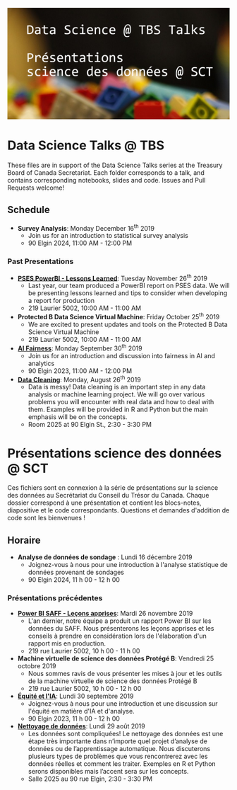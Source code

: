 ![Cover](img/ds_talks_cover.jpg)

# Data Science Talks @ TBS
These files are in support of the Data Science Talks series at the Treasury Board of Canada Secretariat. Each folder corresponds to a talk, and contains corresponding notebooks, slides and code. Issues and Pull Requests welcome!

## Schedule
* **Survey Analysis**: Monday December 16<sup>th</sup> 2019
  - Join us for an introduction to statistical survey analysis
  - 90 Elgin 2024, 11:00 AM - 12:00 PM


### Past Presentations
* **[PSES PowerBI - Lessons Learned](power_bi_lessons_learned/)**: Tuesday November 26<sup>th</sup> 2019
  - Last year, our team produced a PowerBI report on PSES data. We will be presenting lessons learned and tips to consider when developing a report for production
  - 219 Laurier 5002, 10:00 AM - 11:00 AM
* **Protected B Data Science Virtual Machine**: Friday October 25<sup>th</sup> 2019
  - We are excited to present updates and tools on the Protected B Data Science Virtual Machine
  - 219 Laurier 5002, 10:00 AM - 11:00 AM
* **[AI Fairness](fairness/)**: Monday September 30<sup>th</sup> 2019
  - Join us for an introduction and discussion into fairness in AI and analytics
  - 90 Elgin 2023, 11:00 AM - 12:00 PM
* **[Data Cleaning](data_cleaning/)**: Monday, August 26<sup>th</sup> 2019
  - Data is messy! Data cleaning is an important step in any data analysis or machine learning project. We will go over various problems you will encounter with real data and how to deal with them. Examples will be provided in R and Python but the main emphasis will be on the concepts.
  - Room 2025 at 90 Elgin St., 2:30 - 3:30 PM 

# Présentations science des données @ SCT
Ces fichiers sont en connexion à la série de présentations sur la science des données au Secrétariat du Conseil du Trésor du Canada. Chaque dossier correspond à une présentation et contient les blocs-notes, diapositive et le code correspondants. Questions et demandes d'addition de code sont les bienvenues !

## Horaire
* **Analyse de données de sondage** : Lundi 16 décembre 2019
  - Joignez-vous à nous pour une introduction à l'analyse statistique de données provenant de sondages
  - 90 Elgin 2024, 11 h 00 - 12 h 00

### Présentations précédentes
* **[Power BI SAFF - Leçons apprises](power_bi_lessons_learned/)**: Mardi 26 novembre 2019
  - L'an dernier, notre équipe a produit un rapport Power BI sur les données du SAFF. Nous présenterons les leçons apprises et les conseils à prendre en considération lors de l'élaboration d'un rapport mis en production.
  - 219 rue Laurier 5002, 10 h 00 - 11 h 00
* **Machine virtuelle de science des données Protégé B**: Vendredi 25 octobre 2019
  - Nous sommes ravis de vous présenter les mises à jour et les outils de la machine virtuelle de science des données Protégé B
  - 219 rue Laurier 5002, 10 h 00 - 12 h 00
* **[Équité et l'IA](fairness/)**: Lundi 30 septembre 2019
  - Joignez-vous à nous pour une introduction et une discussion sur l'équité en matière d'IA et d'analyse.
  - 90 Elgin 2023, 11 h 00 - 12 h 00
* **[Nettoyage de données](data_cleaning/)**: Lundi 29 août 2019
  - Les données sont compliquées! Le nettoyage des données est une étape très importante dans n’importe quel projet d’analyse de données ou de l’apprentissage automatique. Nous discuterons plusieurs types de problèmes que vous rencontrerez avec les données réelles et comment les traiter. Exemples en R et Python serons disponibles mais l’accent sera sur les concepts.
  - Salle 2025 au 90 rue Elgin, 2:30 - 3:30 PM
